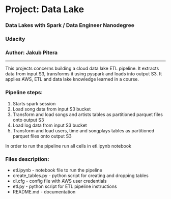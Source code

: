 # Project: Data Lake
###  Data Lakes with Spark / Data Engineer Nanodegree
### Udacity
### Author: Jakub Pitera
___

This projects concerns building a cloud data lake ETL pipeline. It extracts data from input S3, transforms it using pyspark and loads into output S3. It applies AWS, ETL and data lake knowledge learned in a course. 

### Pipeline steps: 
1. Starts spark session
2. Load song data from input S3 bucket
3. Transform and load songs and artists tables as partitioned parquet files onto output S3
4. Load log data from input S3 bucket
5. Transform and load users, time and songplays tables as partitioned parquet files onto output S3

In order to run the pipeline run all cells in etl.ipynb notebook

### Files description:
* etl.ipynb - notebook file to run the pipeline
* create_tables.py - python script for creating and dropping tables
* dl.cfg - config file with AWS user credentials
* etl.py - python script for ETL pipeline instructions
* README.md - documentation